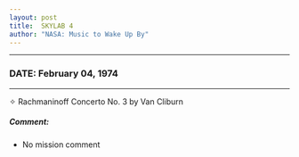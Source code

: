 ```yaml
---
layout: post
title:  SKYLAB 4
author: "NASA: Music to Wake Up By"
---
```


----
### DATE: February 04, 1974
----
✧ Rachmaninoff Concerto No. 3 by Van Cliburn

##### Comment:
* No mission comment
